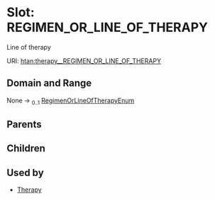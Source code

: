 
# Slot: REGIMEN_OR_LINE_OF_THERAPY

Line of therapy

URI: [htan:therapy__REGIMEN_OR_LINE_OF_THERAPY](https://w3id.org/htan/therapy__REGIMEN_OR_LINE_OF_THERAPY)


## Domain and Range

None &#8594;  <sub>0..1</sub> [RegimenOrLineOfTherapyEnum](RegimenOrLineOfTherapyEnum.md)

## Parents


## Children


## Used by

 * [Therapy](Therapy.md)
